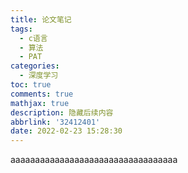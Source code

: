 ```yaml
---
title: 论文笔记
tags:
  - c语言
  - 算法
  - PAT
categories:
  - 深度学习
toc: true
comments: true
mathjax: true
description: 隐藏后续内容
abbrlink: '32412401'
date: 2022-02-23 15:28:30
---
```

<!--more-->
aaaaaaaaaaaaaaaaaaaaaaaaaaaaaaaaaa